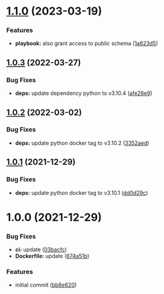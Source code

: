 # [1.1.0](https://github.com/AlexanderBabel/ansible-postgresql/compare/v1.0.3...v1.1.0) (2023-03-19)


### Features

* **playbook:** also grant access to public schema ([1a623d5](https://github.com/AlexanderBabel/ansible-postgresql/commit/1a623d50e4ed01c642ce0e51a1056ee688ab1178))

## [1.0.3](https://github.com/AlexanderBabel/ansible-postgresql/compare/v1.0.2...v1.0.3) (2022-03-27)


### Bug Fixes

* **deps:** update dependency python to v3.10.4 ([afe28e9](https://github.com/AlexanderBabel/ansible-postgresql/commit/afe28e9de38d62db17b0409ff0b075e91ec36b28))

## [1.0.2](https://github.com/AlexanderBabel/ansible-postgresql/compare/v1.0.1...v1.0.2) (2022-03-02)


### Bug Fixes

* **deps:** update python docker tag to v3.10.2 ([3352aed](https://github.com/AlexanderBabel/ansible-postgresql/commit/3352aed4f3fcb5460ebacd389edf878165197959))

## [1.0.1](https://github.com/AlexanderBabel/ansible-postgresql/compare/v1.0.0...v1.0.1) (2021-12-29)


### Bug Fixes

* **deps:** update python docker tag to v3.10.1 ([dd0d29c](https://github.com/AlexanderBabel/ansible-postgresql/commit/dd0d29c904e3ad2235e08061814c4e64b194e74b))

# 1.0.0 (2021-12-29)


### Bug Fixes

* **ci:** update ([03bacfc](https://github.com/AlexanderBabel/ansible-postgresql/commit/03bacfcadfd7843bce6c63ca8d0138b00365bbdb))
* **Dockerfile:** update ([674a51b](https://github.com/AlexanderBabel/ansible-postgresql/commit/674a51bb881a255a0c1c4c6d8bd021b7f07add8d))


### Features

* initial commit ([bb8e620](https://github.com/AlexanderBabel/ansible-postgresql/commit/bb8e620fb5adc34a7a19495adbf32bfdc3207465))
